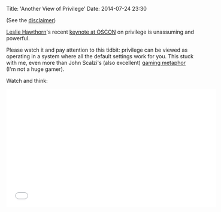 Title: 'Another View of Privilege'
Date: 2014-07-24 23:30

(See the [disclaimer](http://www.monkinetic.com/2014/07/22/a-genderprivilege-topic-disclaimer))

[Leslie Hawthorn](https://twitter.com/lhawthorn)'s recent [keynote at OSCON](https://www.youtube.com/watch?v=kWRCQYRZJzo) on privilege is unassuming and powerful.

Please watch it and pay attention to this tidbit: privilege can be viewed as operating in a system where all the default settings work for you. This stuck with me, even more than John Scalzi's (also excellent) [gaming metaphor](http://whatever.scalzi.com/2012/05/15/straight-white-male-the-lowest-difficulty-setting-there-is/) (I'm not a huge gamer).

Watch and think:

<iframe width="560" height="315" src="//www.youtube.com/embed/kWRCQYRZJzo" frameborder="0" allowfullscreen></iframe>
